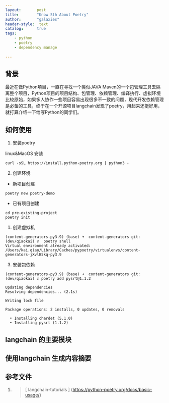 ```yaml
---
layout:       post
title:        "Know Sth About Poetry"
author:       "galaxies"
header-style:  text
catalog:      true
tags:
    - python
    - poetry
    - dependency manage
 
---
```


## 背景
最近在做Python项目，一直在寻找一个类似JAVA Maven的一个包管理工具去隔离整个项目，Python项目的项目结构、包管理、依赖管理、编译执行、虚拟环境比较原始，如果多人协作一些项目容易出现很多不一致的问题，现代开发依赖管理是必备的工具，终于在一个开源项目langchain发现了poetry，用起来还挺好用，就打算介绍一下给写Python的同学们。

## 如何使用
1. 安装poetry

linux&MacOS 安装

```
curl -sSL https://install.python-poetry.org | python3 -

```

2. 创建环境

* 新项目创建
```
poetry new poetry-demo
```

* 已有项目创建

```
cd pre-existing-project
poetry init

```


1. 创建虚拟机

```
(content-generators-py3.9) (base) ➜  content-generators git:(dev/qiaokai) ✗  poetry shell
Virtual environment already activated: /Users/kai.qiao/Library/Caches/pypoetry/virtualenvs/content-generators-jXvlB5kq-py3.9

```
3. 安装包依赖

```
(content-generators-py3.9) (base) ➜  content-generators git:(dev/qiaokai) ✗ poetry add pysrt@1.1.2

Updating dependencies
Resolving dependencies... (2.1s)

Writing lock file

Package operations: 2 installs, 0 updates, 0 removals

  • Installing chardet (5.1.0)
  • Installing pysrt (1.1.2)
```




## langchain 的主要模块

## 使用langchain 生成内容摘要






## 参考文件

1.  > [ langchain-tutorials ]
   (https://python-poetry.org/docs/basic-usage/) 
